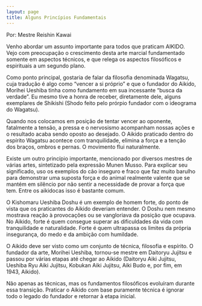 ```yaml
---
layout: page
title: Alguns Princípios Fundamentais
---
```


Por: Mestre Reishin Kawai

Venho abordar um assunto importante para todos que praticam AIKIDO. Vejo com
preocupação o crescimento desta arte marcial fundamentado somente em aspectos
técnicos, e que relega os aspectos filosóficos e espirituais a um segundo plano.

Como ponto principal, gostaria de falar da filosofia denominada Wagatsu, cuja
tradução é algo como “vencer a si próprio” e que o fundador do Aikido, Morihei
Ueshiba tinha como fundamento em sua incessante “busca da verdade”.  Eu mesmo
tive a honra de receber, diretamente dele, alguns exemplares de Shikishi
(Shodo feito pelo prórpio fundador com o ideograma do Wagatsu).

Quando nos colocamos em posição de tentar vencer ao oponente, fatalmente a tensão,
a pressa e o nervosismo acompanham nossas ações e o resultado acaba sendo oposto
ao desejado. O Aikido praticado dentro do espírito Wagatsu acontece com tranquilidade,
elimina a força e a tenção dos braços, ombros e pernas. O movimento flui naturalmente.

Existe um outro princípio importante, mencionado por diversos mestres de várias artes,
sintetizado pela expressão Munen Musso. Para explicar seu significado, uso os exemplos
do cão inseguro e fraco que faz muito barulho para demonstrar uma suposta força e do
animal realmente valente que se mantém em silêncio por não sentir a necessidade de
provar a força que tem. Entre os aikidocas isso é bastante comum.

O Kishomaru Ueshiba Doshu é um exemplo de homem forte, do ponto de vista que os
praticantes do Aikido deveriam entender. O Doshu nem mesmo mostrava reação à provocações
ou se vangloriava da posição que ocupava. No Aikido, forte é quem consegue superar
as dificuldades da vida com tranquilidade e naturalidade. Forte é quem ultrapassa
os limites da própria insegurança, do medo e da ambição com humildade.

O Aikido deve ser visto como um conjunto de técnica, filosofia e espírito. O fundador
da arte, Morihei Ueshiba, tornou-se mestre em Daitoryu Jujitsu e passou por várias
etapas até chegar ao Aikido (Daitoryu Aiki Jujitsu, Ueshiba Ryu Aiki Jujitsu, Kobukan
Aiki Jujitsu, Aiki Budo e, por fim, em 1943, Aikido).

Não apenas as técnicas, mas os fundamentos filosóficos evoluíram durante essa transição.
Praticar o Aikido com base puramente técnica é ignorar todo o legado do fundador e
retornar à etapa inicial.  
